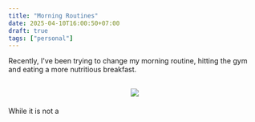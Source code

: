 ```yaml
---
title: "Morning Routines"
date: 2025-04-10T16:00:50+07:00
draft: true
tags: ["personal"]
---
```


<!-- Automating my life, remove decision fatigue -->
Recently, I've been trying to change my morning routine, hitting the gym and eating a more nutritious breakfast.

<div style="text-align: center; margin-top: 30px; margin-bottom: 20px;">
    <img src="/assets/breakfast.webp" style="max-width: 200px; max-height: 100%; width: auto; height: auto; display: inline-block;">
</div>

<!-- Current obsession about breakfast -->
While it is not a 